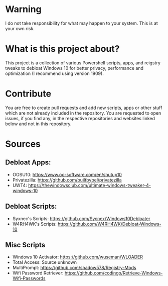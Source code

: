 # Warning
I do not take responsibility for what may happen to your system. This is at your own risk.
# What is this project about?
This project is a collection of various Powershell scripts, apps, and reigstry tweaks to debloat Windows 10 for better privacy, performance and optimization (I recommend using version 1909).
# Contribute
You are free to create pull requests and add new scripts, apps or other stuff which are not already included in the repository.
You are requested to open issues, if you find any, in the respective repositories and websites linked below and not in this repository.

# Sources
## Debloat Apps:
- OOSU10: https://www.oo-software.com/en/shutup10
- Privatezilla: https://github.com/builtbybel/privatezilla
- UWT4: https://thewindowsclub.com/ultimate-windows-tweaker-4-windows-10

## Debloat Scripts:
- Syxnec's Scripts: https://github.com/Sycnex/Windows10Debloater
- W4RH4WK's Scripts: https://github.com/W4RH4WK/Debloat-Windows-10

## Misc Scripts
- Windows 10 Activator: https://github.com/wuseman/WLOADER
- Total Access: Source unknown
- MultiPrompt: https://github.com/shadow578/Registry-Mods
- Wifi Password Retriever: https://github.com/codingo/Retrieve-Windows-Wifi-Passwords
